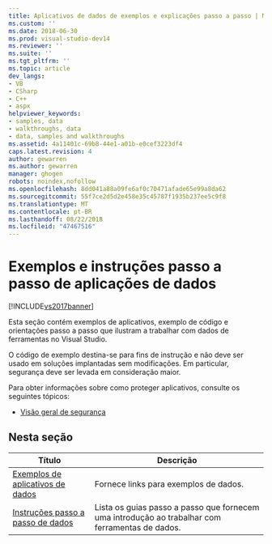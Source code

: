 ```yaml
---
title: Aplicativos de dados de exemplos e explicações passo a passo | Microsoft Docs
ms.custom: ''
ms.date: 2018-06-30
ms.prod: visual-studio-dev14
ms.reviewer: ''
ms.suite: ''
ms.tgt_pltfrm: ''
ms.topic: article
dev_langs:
- VB
- CSharp
- C++
- aspx
helpviewer_keywords:
- samples, data
- walkthroughs, data
- data, samples and walkthroughs
ms.assetid: 4a11401c-69b8-44e1-a01b-e0cef3223df4
caps.latest.revision: 4
author: gewarren
ms.author: gewarren
manager: ghogen
robots: noindex,nofollow
ms.openlocfilehash: 8dd041a88a09fe6af0c70471afade65e99a8da62
ms.sourcegitcommit: 55f7ce2d5d2e458e35c45787f1935b237ee5c9f8
ms.translationtype: MT
ms.contentlocale: pt-BR
ms.lasthandoff: 08/22/2018
ms.locfileid: "47467516"
---
```

# <a name="data-applications-samples-and-walkthroughs"></a>Exemplos e instruções passo a passo de aplicações de dados
[!INCLUDE[vs2017banner](../includes/vs2017banner.md)]

Esta seção contém exemplos de aplicativos, exemplo de código e orientações passo a passo que ilustram a trabalhar com dados de ferramentas no Visual Studio.  
  
 O código de exemplo destina-se para fins de instrução e não deve ser usado em soluções implantadas sem modificações. Em particular, segurança deve ser levada em consideração maior.  
  
 Para obter informações sobre como proteger aplicativos, consulte os seguintes tópicos:  
  
-   [Visão geral de segurança](http://msdn.microsoft.com/library/33e09965-61d5-48cc-9e8c-3b047cc4f194)  
  
## <a name="in-this-section"></a>Nesta seção  
  
|Título|Descrição|  
|-----------|-----------------|  
|[Exemplos de aplicativos de dados](../data-tools/data-applications-samples.md)|Fornece links para exemplos de dados.|  
|[Instruções passo a passo de dados](http://msdn.microsoft.com/library/15a88fb8-3bee-4962-914d-7a1f8bd40ec4)|Lista os guias passo a passo que fornecem uma introdução ao trabalhar com ferramentas de dados.|